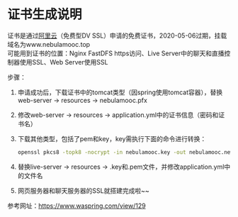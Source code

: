 # 证书生成说明

证书是通过[阿里云](https://common-buy.aliyun.com/?spm=5176.2020520163.cas.2.7dc6N26bN26bWD&commodityCode=cas#/buy)（免费型DV SSL）申请的免费证书，2020-05-06过期，挂载域名为www.nebulamooc.top  
可能用到证书的位置：Nginx FastDFS https访问、Live Server中的聊天和直播控制器使用SSL、Web Server使用SSL

步骤：

1. 申请成功后，下载证书中的tomcat类型（因spring使用tomcat容器），替换web-server -> resources -> nebulamooc.pfx

2. 修改web-server -> resources -> application.yml中的证书信息（密码和证书名）

3. 下载其他类型，包括了pem和key，key需执行下面的命令进行转换：
   
   ```sh
   openssl pkcs8 -topk8 -nocrypt -in nebulamooc.key -out nebulamooc.new.key
   ```

4. 替换live-server -> resources -> .key和.pem文件，并修改application.yml中的文件名

5. 网页服务器和聊天服务器的SSL就搭建完成啦~~

参考网址：https://www.waspring.com/view/129
